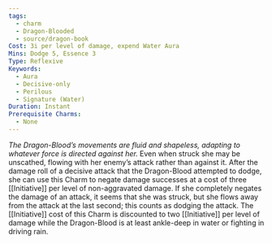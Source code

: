 ```yaml
---
tags:
  - charm
  - Dragon-Blooded
  - source/dragon-book
Cost: 3i per level of damage, expend Water Aura
Mins: Dodge 5, Essence 3
Type: Reflexive
Keywords:
  - Aura
  - Decisive-only
  - Perilous
  - Signature (Water)
Duration: Instant
Prerequisite Charms:
  - None
---
```

*The Dragon-Blood’s movements are fluid and shapeless, adapting to whatever force is directed against her.*
Even when struck she may be unscathed, flowing with her enemy’s attack rather than against it. After the damage roll of a decisive attack that the Dragon-Blood attempted to dodge, she can use this Charm to negate damage successes at a cost of three [[Initiative]] per level of non-aggravated damage. If she completely negates the damage of an attack, it seems that she was struck, but she flows away from the attack at the last second; this counts as dodging the attack. The [[Initiative]] cost of this Charm is discounted to two [[Initiative]] per level of damage while the Dragon-Blood is at least ankle-deep in water or fighting in driving rain.